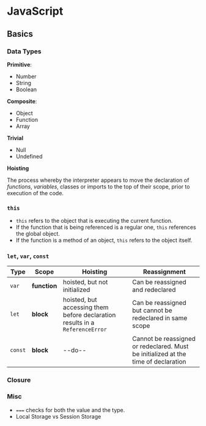 # JavaScript

## Basics

### Data Types

**Primitive**:

- Number
- String
- Boolean

**Composite**:

- Object
- Function
- Array

**Trivial**

- Null
- Undefined

**Hoisting**

The process whereby the interpreter appears to move the declaration of _functions_, _variables_, classes or imports to the top of their scope, prior to execution of the code.

### `this`

- `this` refers to the object that is executing the current function.
- If the function that is being referenced is a regular one, `this` references the global object.
- If the function is a method of an object, `this` refers to the object itself.

### `let`, `var`, `const`

| Type    | Scope        | Hoisting                                                                     | Reassignment                                                                       |
| ------- | ------------ | ---------------------------------------------------------------------------- | ---------------------------------------------------------------------------------- |
| `var`   | **function** | hoisted, but not initialized                                                 | Can be reassigned and redeclared                                                   |
| `let`   | **block**    | hoisted, but accessing them before declaration results in a `ReferenceError` | Can be reassigned but cannot be redeclared in same scope                           |
| `const` | **block**    | --do--                                                                       | Cannot be reassigned or redeclared. Must be initialized at the time of declaration |

### Closure

### Misc

- `===` checks for both the value and the type.
- Local Storage vs Session Storage

